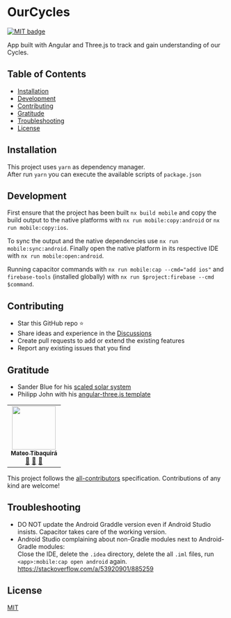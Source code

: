 # OurCycles

[![MIT badge](http://img.shields.io/badge/license-MIT-brightgreen.svg)](https://opensource.org/licenses/MIT)

App built with Angular and Three.js to track and gain understanding of our Cycles.

## Table of Contents

- [Installation](#installation)
- [Development](#development)
- [Contributing](#contributing)
- [Gratitude](#gratitude)
- [Troubleshooting](#troubleshooting)
- [License](#license)

## Installation

This project uses `yarn` as dependency manager.  
After run `yarn` you can execute the available scripts of `package.json`

## Development

First ensure that the project has been built `nx build mobile` and copy the build output
to the native platforms with `nx run mobile:copy:android` or `nx run mobile:copy:ios`.

To sync the output and the native dependencies use `nx run mobile:sync:android`.
Finally open the native platform in its respective IDE with `nx run mobile:open:android`.

Running capacitor commands with `nx run mobile:cap --cmd="add ios"`
and `firebase-tools` (installed globally) with `nx run $project:firebase --cmd $command`.

## Contributing

- Star this GitHub repo :star:
- Share ideas and experience in the [Discussions](https://github.com/matheo/ourcycles/discussions)
- Create pull requests to add or extend the existing features
- Report any existing issues that you find

## Gratitude

- Sander Blue for his [scaled solar system][1]
- Philipp John with his [angular-three.js template][2]

<!-- ALL-CONTRIBUTORS-LIST:START - Do not remove or modify this section -->
<!-- prettier-ignore-start -->
<!-- markdownlint-disable -->
<table>
  <tr>
    <td align="center"><a href="http://matheo.co"><img src="https://avatars.githubusercontent.com/u/260185?v=4?s=100" width="100px;" alt=""/><br /><sub><b>Mateo Tibaquirá</b></sub></a><br /><a href="#projectManagement-matheo" title="Project Management">📆</a> <a href="#tool-matheo" title="Tools">🔧</a> <a href="#ideas-matheo" title="Ideas, Planning, & Feedback">🤔</a></td>
  </tr>
</table>

<!-- markdownlint-restore -->
<!-- prettier-ignore-end -->

<!-- ALL-CONTRIBUTORS-LIST:END -->

This project follows the [all-contributors](https://github.com/all-contributors/all-contributors) specification. Contributions of any kind are welcome!

## Troubleshooting

- DO NOT update the Android Graddle version even if Android Studio insists. Capacitor takes care of the working version.
- Android Studio complaining about non-Gradle modules next to Android-Gradle modules:  
  Close the IDE, delete the `.idea` directory, delete the all `.iml` files, run `<app>:mobile:cap open android` again.  
  <https://stackoverflow.com/a/53920901/885259>

## License

[MIT](LICENSE)

[1]: https://github.com/sanderblue/solar-system-threejs
[2]: https://github.com/JohnnyDevNull/ng-three-template
